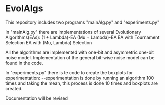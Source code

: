 # EvolAlgs
This repository includes two programs "mainAlg.py" and "experiments.py" 

In "mainAlg.py" there are implementations of several Evolutionary Algorithms(EAs):
(1 + Lambda)-EA
(Mu + Lambda)-EA
EA with Tournament Selection
EA with (Mu, Lambda) Selection

All the algorithms are implemented with one-bit and asymmetric one-bit noise model. Implementation of the general bit-wise noise model can be found in the code.


In "experiments.py" there is te code to create the boxplots for experimentation:
--experimentation is done by running an algorithm 100 times and taking the mean, this process is done 10 times and boxplots are created.

Documentation will be revised
